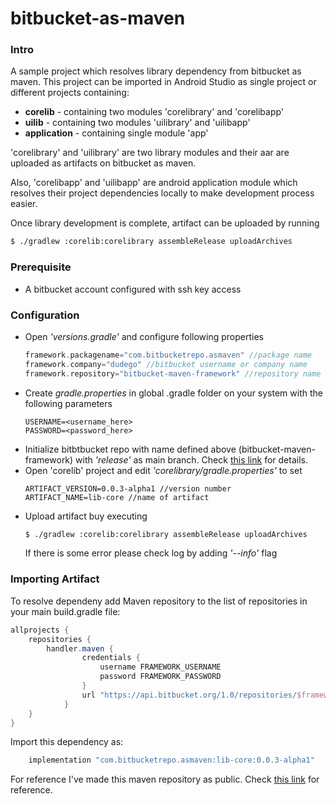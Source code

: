 # bitbucket-as-maven

### Intro
A sample project which resolves library dependency from bitbucket as maven. This project can be imported in Android Studio as single project or different projects containing:

  - **corelib** - containing two modules 'corelibrary' and 'corelibapp'
  - **uilib** - containing two modules 'uilibrary' and 'uilibapp'
  - **application** - containing single module 'app'
   
'corelibrary' and 'uilibrary' are two library modules and their aar are uploaded as artifacts on bitbucket as maven.

Also, 'corelibapp' and 'uilibapp' are android application module which resolves their project dependencies locally to make development process easier.

Once library development is complete, artifact can be uploaded by running

```sh
$ ./gradlew :corelib:corelibrary assembleRelease uploadArchives
```

### Prerequisite

  - A bitbucket account configured with ssh key access
  
### Configuration

- Open *'versions.gradle'* and configure following properties
    ```groovy
    framework.packagename="com.bitbucketrepo.asmaven" //package name
    framework.company="dudego" //bitbucket username or company name
    framework.repository="bitbucket-maven-framework" //repository name
    ```
 - Create *gradle.properties* in global .gradle folder on your system with the following parameters 
    ```
    USERNAME=<username_here>
    PASSWORD=<password_here>
    ```
  - Initialize bitbtbucket repo with name defined above (bitbucket-maven-framework) with *'release'* as main branch. Check [this link](https://stackoverflow.com/questions/37550492/how-to-change-the-main-branch-in-bitbucket) for details.
  - Open 'corelib' project and edit *'corelibrary/gradle.properties'* to set 
    ```
    ARTIFACT_VERSION=0.0.3-alpha1 //version number
    ARTIFACT_NAME=lib-core //name of artifact
    ```
  - Upload artifact buy executing
    ```sh
    $ ./gradlew :corelib:corelibrary assembleRelease uploadArchives
    ```
    If there is some error please check log by adding *'--info'* flag

### Importing Artifact

To resolve dependeny add Maven repository to the list of repositories in your main build.gradle file:

```groovy
allprojects {
    repositories {
        handler.maven {
                credentials {
                    username FRAMEWORK_USERNAME
                    password FRAMEWORK_PASSWORD
                }
                url "https://api.bitbucket.org/1.0/repositories/$framework.company/$framework.repository/raw/releases"
            }
    }
}
```

Import this dependency as:

```groovy
    implementation "com.bitbucketrepo.asmaven:lib-core:0.0.3-alpha1"
```

For reference I've made this maven repository as public. Check [this link](https://bitbucket.org/dudego/bitbucket-maven-framework/overview) for reference.
 
